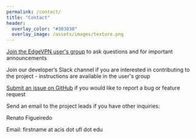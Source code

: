 ```yaml
---
permalink: /contact/
title: "Contact"
header:
  overlay_color: "#303030"
  overlay_image: /assets/images/texture.png
---
```


[Join the EdgeVPN user's group](https://groups.io/g/EdgeVPN) to ask questions and for important announcements

Join our developer’s Slack channel if you are interested in contributing to the project - instructions are available in the user's group

[Submit an issue on GitHub](https://github.com/EdgeVPN) if you would like to report a bug or feature request

Send an email to the project leads if you have other inquiries:

Renato Figueiredo

Email: firstname at acis dot ufl dot edu
